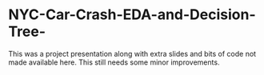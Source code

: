 # NYC-Car-Crash-EDA-and-Decision-Tree-
This was a project presentation along with extra slides and bits of code not made available here. This still needs some minor improvements.
